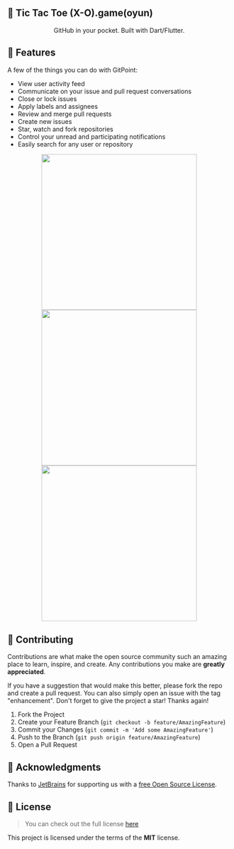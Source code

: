 ## 🚀 Tic Tac Toe (X-O).game(oyun)

<p align="center">
  GitHub in your pocket. Built with Dart/Flutter.
</p>

## 🎨 Features

A few of the things you can do with GitPoint:

* View user activity feed
* Communicate on your issue and pull request conversations
* Close or lock issues
* Apply labels and assignees
* Review and merge pull requests
* Create new issues
* Star, watch and fork repositories
* Control your unread and participating notifications
* Easily search for any user or repository

<p align="center">
  <img src = "https://github.com/Bega007/x-o.OYUN/assets/106582854/07f09c71-cdf0-457e-84f7-80eab59afe30" width=350>
  <img src = "https://github.com/Bega007/x-o.OYUN/assets/106582854/d630eb8f-b4fe-49dd-ae3a-6bb45fdde42b" width=350>
  <img src = "https://github.com/Bega007/x-o.OYUN/assets/106582854/a328d4ff-e6b0-4d1d-b44a-c8519bd7473a" width=350>
</p>

<!-- CONTRIBUTING -->
## 💬 Contributing

Contributions are what make the open source community such an amazing place to learn, inspire, and create. Any contributions you make are **greatly appreciated**.

If you have a suggestion that would make this better, please fork the repo and create a pull request. You can also simply open an issue with the tag "enhancement".
Don't forget to give the project a star! Thanks again!

1. Fork the Project
2. Create your Feature Branch (`git checkout -b feature/AmazingFeature`)
3. Commit your Changes (`git commit -m 'Add some AmazingFeature'`)
4. Push to the Branch (`git push origin feature/AmazingFeature`)
5. Open a Pull Request


## 🔧 Acknowledgments

Thanks to [JetBrains](https://www.jetbrains.com) for supporting us with a [free Open Source License](https://www.jetbrains.com/buy/opensource).


## 📜 License
>You can check out the full license [here](https://github.com/IgorAntun/node-chat/blob/master/LICENSE)

This project is licensed under the terms of the **MIT** license.










